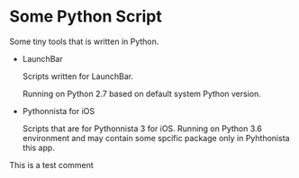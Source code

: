 # Some Python Script

Some tiny tools that is written in Python.

- LaunchBar

  Scripts written for LaunchBar. 

  Running on Python 2.7 based on default system Python version.

- Pythonnista for iOS

  Scripts that are for Pythonnista 3 for iOS. Running on Python 3.6 environment and may contain some spcific package only in Pyhthonista this app.


This is a test comment

